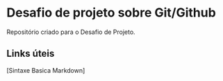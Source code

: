# Desafio de projeto sobre Git/Github
Repositório criado para o Desafio de Projeto.

## Links úteis
[Sintaxe Basica Markdown]